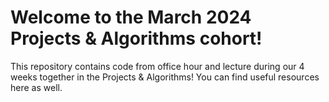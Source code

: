 # Welcome to the March 2024 Projects & Algorithms cohort!

This repository contains code from office hour and lecture during our 4 weeks together in the Projects & Algorithms!  You can find useful resources here as well.